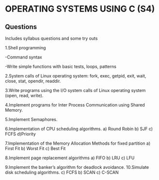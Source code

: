 # OPERATING SYSTEMS USING C (S4)
## Questions
Includes syllabus questions and some try outs

1.Shell programming

-Command syntax

-Write simple functions with basic tests, loops, patterns

2.System calls of Linux operating system:
fork, exec, getpid, exit, wait, close, stat, opendir, readdir.

3.Write programs using the I/O system calls of Linux operating system (open, read, write).

4.Implement programs for Inter Process Communication using Shared Memory.

5.Implement Semaphores.

6.Implementation of CPU scheduling algorithms. 
a) Round Robin 
b) SJF 
c) FCFS 
d)Priority

7.Implementation of the Memory Allocation Methods for fixed partition
a) First Fit 
b) Worst Fit 
c) Best Fit

8.Implement page replacement algorithms a) FIFO 
b) LRU 
c) LFU

9.Implement the banker’s algorithm for deadlock avoidance.
10.Simulate disk scheduling algorithms.
c) FCFS 
b) SCAN 
c) C-SCAN
